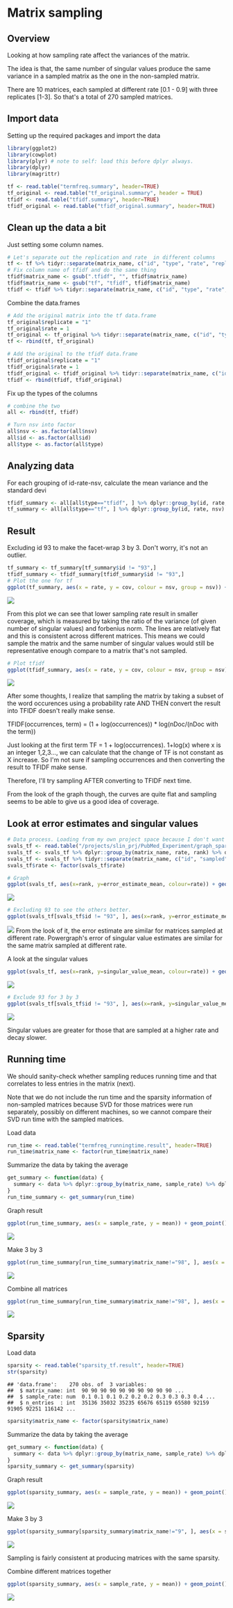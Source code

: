 # Matrix sampling



## Overview 
Looking at how sampling rate affect the variances of the matrix. 

The idea is that, the same number of singular values produce the same variance in a sampled matrix as the one in the non-sampled matrix. 

There are 10 matrices, each sampled at different rate [0.1 - 0.9] with three replicates [1-3]. So that's a total of 270 sampled matrices. 

## Import data 
Setting up the required packages and import the data 

```r
library(ggplot2)
library(cowplot)
library(plyr) # note to self: load this before dplyr always. 
library(dplyr)
library(magrittr)
```


```r
tf <- read.table("termfreq.summary", header=TRUE)
tf_original <- read.table("tf_original.summary", header = TRUE) 
tfidf <- read.table("tfidf.summary", header=TRUE)
tfidf_original <- read.table("tfidf_original.summary", header=TRUE)
```

## Clean up the data a bit

Just setting some column names.

```r
# Let's separate out the replication and rate  in different columns 
tf <- tf %>% tidyr::separate(matrix_name, c("id", "type", "rate", "replicate"), sep = "_") %>% readr::type_convert()
# Fix column name of tfidf and do the same thing 
tfidf$matrix_name <- gsub(".tfidf", "", tfidf$matrix_name)
tfidf$matrix_name <- gsub("tf", "tfidf", tfidf$matrix_name)
tfidf <- tfidf %>% tidyr::separate(matrix_name, c("id", "type", "rate", "replicate"), sep = "_") %>% readr::type_convert()
```

Combine the data.frames 

```r
# Add the original matrix into the tf data.frame 
tf_original$replicate = "1"
tf_original$rate = 1
tf_original <- tf_original %>% tidyr::separate(matrix_name, c("id", "type"), sep = "[.]")
tf <- rbind(tf, tf_original)

# Add the original to the tfidf data.frame 
tfidf_original$replicate = "1"
tfidf_original$rate = 1
tfidf_original <- tfidf_original %>% tidyr::separate(matrix_name, c("id", "type"), sep = "[.]")
tfidf <- rbind(tfidf, tfidf_original)
```
Fix up the types of the columns 

```r
# combine the two
all <- rbind(tf, tfidf)

# Turn nsv into factor 
all$nsv <- as.factor(all$nsv)
all$id <- as.factor(all$id)
all$type <- as.factor(all$type)
```

## Analyzing data

For each grouping of id-rate-nsv, calculate the mean variance and the standard devi


```r
tfidf_summary <- all[all$type=="tfidf", ] %>% dplyr::group_by(id, rate, nsv) %>% dplyr::summarise_at(c("variance", "forbenius"), c("mean", "sd")) %>% dplyr::mutate(cov = variance_mean / forbenius_mean)
tf_summary <- all[all$type=="tf", ] %>% dplyr::group_by(id, rate, nsv) %>% dplyr::summarise_at(c("variance", "forbenius"), c("mean", "sd")) %>% dplyr::mutate(cov = variance_mean / forbenius_mean)
```

## Result

Excluding id 93 to make the facet-wrap 3 by 3. Don't worry, it's not an outlier. 

```r
tf_summary <- tf_summary[tf_summary$id != "93",]
tfidf_summary <- tfidf_summary[tfidf_summary$id != "93",]
# Plot the one for tf 
ggplot(tf_summary, aes(x = rate, y = cov, colour = nsv, group = nsv)) + geom_point() + geom_line() + facet_wrap(~id) + ylab("coverage") + xlab("sampling rate")
```

![](matrix_sampling_files/figure-html/tf_coverage-1.png)<!-- -->

From this plot we can see that lower sampling rate result in smaller coverage, which is measured by taking the ratio of the variance (of given number of singular values) and forbenius norm. The lines are relatively flat and this is consistent across different matrices. This means we could sample the matrix and the same number of singular values would still be representative enough compare to a matrix that's not sampled. 


```r
# Plot tfidf 
ggplot(tfidf_summary, aes(x = rate, y = cov, colour = nsv, group = nsv)) + geom_point() + geom_line() + facet_wrap(~id) + ylab("coverage") + xlab("sampling rate")
```

![](matrix_sampling_files/figure-html/tf_tfidf_coverage-1.png)<!-- -->

After some thoughts, I realize that sampling the matrix by taking a subset of the word occurences using a probability rate AND THEN convert the result into TFIDF doesn't really make sense. 

TFIDF(occurrences, term) = (1 + log(occurrences)) * log(nDoc/(nDoc with the term))

Just looking at the first term  TF = 1 + log(occurrences).  1+log(x) where x is an integer 1,2,3..., we can calculate that the change of TF is not constant as X increase.  So I'm not sure if sampling occurrences and then converting the result to TFIDF make sense.  

Therefore, I'll try sampling AFTER converting to TFIDF next time. 

From the look of the graph though, the curves are quite flat and sampling seems to be able to give us a good idea of coverage. 

## Look at error estimates and singular values

```r
# Data process. Loading from my own project space because I don't want to commit the result file. 
svals_tf <- read.table("/projects/slin_prj/PubMed_Experiment/graph_sparsification/svals_sampled_tf.result", header=TRUE)
svals_tf <- svals_tf %>% dplyr::group_by(matrix_name, rate, rank) %>% dplyr::summarise_at(c("singular_value", "error_estimate"), c("mean", "sd"))
svals_tf <- svals_tf %>% tidyr::separate(matrix_name, c("id", "sampled", "type"), sep = "[.]") # simplify matrix name 
svals_tf$rate <- factor(svals_tf$rate)

# Graph
ggplot(svals_tf, aes(x=rank, y=error_estimate_mean, colour=rate)) + geom_point(alpha=0.5, size=0.5) + facet_wrap(~id) + scale_color_brewer(palette="Spectral") + theme(axis.text.x = element_text(size = 9))  + ylab("means of error estimates")
```

![](matrix_sampling_files/figure-html/erorr_estimate-1.png)<!-- -->

```r
# Excluding 93 to see the others better. 
ggplot(svals_tf[svals_tf$id != "93", ], aes(x=rank, y=error_estimate_mean, colour=rate)) + geom_point(alpha=0.5, size=0.5) + facet_wrap(~id) + scale_color_brewer(palette="Spectral") + ylab("means of error estimate")
```

![](matrix_sampling_files/figure-html/erorr_estimate-2.png)<!-- -->
From the look of it, the error estimate are similar for matrices sampled at different rate. Powergraph's error of singular value estimates are similar for the same matrix sampled at different rate. 

A look at the singular values 


```r
ggplot(svals_tf, aes(x=rank, y=singular_value_mean, colour=rate)) + geom_point(alpha=0.5, size=0.5) + facet_wrap(~id) + scale_color_brewer(palette="Spectral") + ylab("singular value") + theme(axis.text.x = element_text(size = 9))  
```

![](matrix_sampling_files/figure-html/mean_svals-1.png)<!-- -->

```r
# Exclude 93 for 3 by 3 
ggplot(svals_tf[svals_tf$id != "93", ], aes(x=rank, y=singular_value_mean, colour=rate)) + geom_point(alpha=0.5, size=0.5) + facet_wrap(~id) + scale_color_brewer(palette="Spectral") + ylab("singular value")
```

![](matrix_sampling_files/figure-html/mean_svals-2.png)<!-- -->

Singular values are greater for those that are sampled at a higher rate and decay slower. 

## Running time

We should sanity-check whether sampling reduces running time and that correlates to less entries in the matrix (next).

Note that we do not include the run time and the sparsity information of non-sampled matrices because SVD for those matrices were run separately, possibly on different machines, so we cannot compare their SVD run time with the sampled matrices. 

Load data

```r
run_time <- read.table("termfreq_runningtime.result", header=TRUE)
run_time$matrix_name <- factor(run_time$matrix_name)
```

Summarize the data by taking the average


```r
get_summary <- function(data) {
  summary <- data %>% dplyr::group_by(matrix_name, sample_rate) %>% dplyr::summarise_at(c("run_time"), c("mean", "sd")) %>% dplyr::mutate(de = sd/sqrt(3) )
}
run_time_summary <- get_summary(run_time)
```

Graph result 


```r
ggplot(run_time_summary, aes(x = sample_rate, y = mean)) + geom_point() + geom_line() + geom_errorbar(aes(ymax = mean + de, ymin=mean - de), width=0.01) +  facet_wrap(~matrix_name) + ylab("average run time (seconds)") + xlab("sampling rate")
```

![](matrix_sampling_files/figure-html/runningtime_tfidf_summary-1.png)<!-- -->

Make 3 by 3 

```r
ggplot(run_time_summary[run_time_summary$matrix_name!="98", ], aes(x = sample_rate, y = mean)) + geom_point() + geom_line() + geom_errorbar(aes(ymax = mean + de, ymin=mean - de), width=0.01) +  facet_wrap(~matrix_name) + ylab("average run time (seconds)") + xlab("sampling rate")
```

![](matrix_sampling_files/figure-html/runningtime_tfidf_3by3-1.png)<!-- -->

Combine all matrices


```r
ggplot(run_time_summary[run_time_summary$matrix_name!="98", ], aes(x = sample_rate, y = mean)) + geom_point() + stat_summary(fun.y = mean, geom="line", size=1.0) + ylab("average run time (seconds)") + xlab("sampling rate")
```

![](matrix_sampling_files/figure-html/runningtime_tfidf_all_matrices-1.png)<!-- -->


## Sparsity 

Load data

```r
sparsity <- read.table("sparsity_tf.result", header=TRUE)
str(sparsity)
```

```
## 'data.frame':	270 obs. of  3 variables:
##  $ matrix_name: int  90 90 90 90 90 90 90 90 90 90 ...
##  $ sample_rate: num  0.1 0.1 0.1 0.2 0.2 0.2 0.3 0.3 0.3 0.4 ...
##  $ n_entries  : int  35136 35032 35235 65676 65119 65580 92159 91905 92251 116142 ...
```

```r
sparsity$matrix_name <- factor(sparsity$matrix_name)
```

Summarize the data by taking the average


```r
get_summary <- function(data) {
  summary <- data %>% dplyr::group_by(matrix_name, sample_rate) %>% dplyr::summarise_at(c("n_entries"), c("mean", "sd")) %>% dplyr::mutate(de = sd/sqrt(3) )
}
sparsity_summary <- get_summary(sparsity)
```

Graph result 


```r
ggplot(sparsity_summary, aes(x = sample_rate, y = mean)) + geom_point() + geom_line() + geom_errorbar(aes(ymax = mean + de, ymin=mean - de), width=0.01) +  facet_wrap(~matrix_name) + ylab("average sparsity") + xlab("sampling rate")
```

![](matrix_sampling_files/figure-html/sparsity_tfidf_summary-1.png)<!-- -->

Make 3 by 3 

```r
ggplot(sparsity_summary[sparsity_summary$matrix_name!="9", ], aes(x = sample_rate, y = mean)) + geom_point() + geom_line() + geom_errorbar(aes(ymax = mean + de, ymin=mean - de), width=0.01) +  facet_wrap(~matrix_name) + ylab("average sparsity") + xlab("sampling rate")
```

![](matrix_sampling_files/figure-html/sparsity_tfidf_3by3-1.png)<!-- -->

Sampling is fairly consistent at producing matrices with the same sparsity. 

Combine different matrices together 

```r
ggplot(sparsity_summary, aes(x = sample_rate, y = mean)) + geom_point() + geom_errorbar(aes(ymax = mean + de, ymin=mean - de), width=0.01) + stat_summary(fun.y = mean, geom="line", size=1.0) + ylab("average sparsity") + xlab("sampling rate")
```

![](matrix_sampling_files/figure-html/sparsity_tfidf_allmatrices-1.png)<!-- -->
